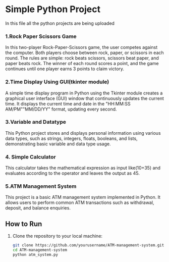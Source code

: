 # Simple Python Project
In this file all the python projects are being uploaded
### 1.Rock Paper Scissors Game
In this two-player Rock-Paper-Scissors game, the user competes against the computer. Both players choose between rock, paper, or scissors in each round. The rules are simple: rock beats scissors, scissors beat paper, and paper beats rock. The winner of each round scores a point, and the game continues until one player earns 3 points to claim victory.
### 2.Time Display Using GUI(tkinter module)
A simple time display program in Python using the Tkinter module creates a graphical user interface (GUI) window that continuously updates the current time.  It displays the current time and date in the "HH:MM:SS AM/PM""MM/DD/YY" format, updating every second. 
### 3.Variable and Datatype
This Python project stores and displays personal information using various data types, such as strings, integers, floats, booleans, and lists, demonstrating basic variable and data type usage.
### 4. Simple Calculator
This calculator takes the mathematical expression as input like(10+35) and evaluates according to the operator and leaves the output as 45.
### 5.ATM Management System
This project is a basic ATM management system implemented in Python. It allows users to perform common ATM transactions such as withdrawal, deposit, and balance enquiries.
## How to Run

1. Clone the repository to your local machine:

   ```bash
   git clone https://github.com/yourusername/ATM-management-system.git
   cd ATM-management-system
   python atm_system.py

